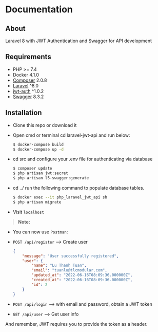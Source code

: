 # Documentation
## About

Laravel 8 with JWT Authentication and Swagger for API development

## Requirements
* PHP >= 7.4
* Docker 4.1.0
* [Composer](https://github.com/composer/composer) 2.0.8
* [Laravel](https://github.com/laravel/framework) ^8.0
* [jwt-auth](https://github.com/tymondesigns/jwt-auth) ^1.0.2
* [Swagger](https://github.com/DarkaOnLine/L5-Swagger) 8.3.2
## Installation

- Clone this repo or download it
- Open cmd or terminal cd laravel-jwt-api and run below:

    ```bash
    $ docker-compose build
    $ docker-compose up -d
    ```
- cd src and configure your .env file for authenticating via database

    ```bash
    $ composer update
    $ php artisan jwt:secret
    $ php artisan l5-swagger:generate
    ```
- cd ../ run the following command to populate database tables.

	```bash
    $ docker exec --it php_laravel_jwt_api sh
    $ php artisan migrate
	```

- Visit `localhost`

> **Note:**
- You can now use ```Postman```:

- ```POST /api/register``` –> Create user 

    ```json
    {
    	"message": "User successfully registered",
        "user": {
            "name": "Lu Thanh Tuan",
            "email": "tuanlu@tlcmodular.com",
            "updated_at": "2022-06-16T08:09:36.000000Z",
            "created_at": "2022-06-16T08:09:36.000000Z",
            "id": 2
        }
    }

    ```
     
     
- ```POST /api/login``` –> with email and password, obtain a JWT token

      

- ```GET /api/user``` –> Get user info



And remember, JWT requires you to provide the token as a header.
